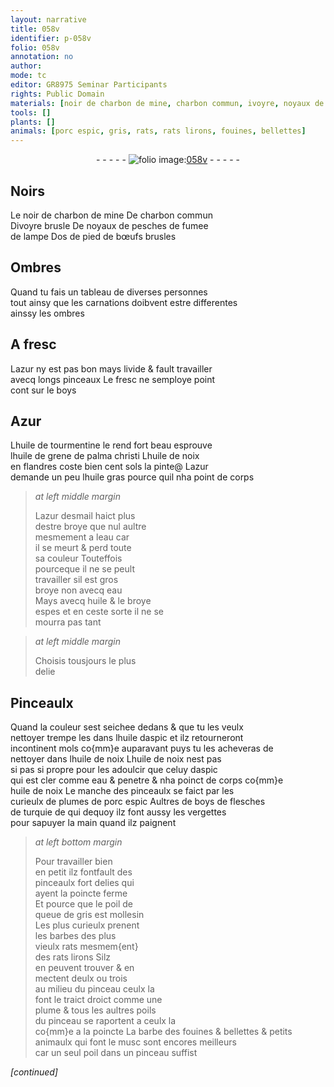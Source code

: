 ```yaml
---
layout: narrative
title: 058v
identifier: p-058v
folio: 058v
annotation: no
author:
mode: tc
editor: GR8975 Seminar Participants
rights: Public Domain
materials: [noir de charbon de mine, charbon commun, ivoyre, noyaux de pesches, fumee de lampe, os de pied de bœufs, azur, boys, Azur, huile de tourmentine, huile de grene de palma christi, huile de noix, huile gras, azur desmail, eau, huile, huile daspic, aspic, plumes de porc espic, poil de queue de gris, barbes, plume, poils, barbe des fouines, musc, poil]
tools: []
plants: []
animals: [porc espic, gris, rats, rats lirons, fouines, bellettes]
---
```


<div class="folio" align="center">- - - - - <a href="http://gallica.bnf.fr/ark:/12148/btv1b10500001g/f122.item." target="_blank"><img src="https://cu-mkp.github.io/2017-workshop-edition/assets/photo-icon.png" alt="folio image: " style="display:inline-block; margin-bottom:-3px;"/>058v</a> - - - - - </div>  
  

## Noirs

 
Le <span class="m">noir de charbon de mine</span> De <span class="m">charbon commun</span><br/> D<span class="m">ivoyre</span> brusle De <span class="m">noyaux de pesches</span> de <span class="m">fumee<br/> de lampe</span> D<span class="m">os de pied de bœufs</span> brusles
 
 
  

## Ombres

 
Quand tu fais un tableau de diverses personnes<br/> tout ainsy que les carnations doibvent estre differentes<br/> ainssy les ombres

 
  

## A fresc

 
L<span class="m">azur</span> ny est pas bon mays livide & fault travailler<br/> avecq longs pinceaux Le fresc ne semploye point<br/> <span class="del">cont</span> sur le <span class="m">boys</span>

 
  

## <span class="m">Azur</span>

 
L<span class="m">huile de tourmentine</span> le rend fort beau esprouve<br/> l<span class="m">huile de grene de palma christi</span> L<span class="m">huile de noix</span><br/> en <span class="pl">flandres</span> coste bien cent sols la pinte@ L<span class="m">azur</span><br/> demande un peu l<span class="m">huile gras</span> pource quil nha point de corps 
 
> *at left middle margin*
> 
> 
>   L<span class="m">azur desmail</span> haict plus<br/> destre broye que nul aultre<br/> mesmement a l<span class="m">eau</span> car<br/> il se meurt & perd toute<br/> sa couleur Touteffois<br/> pourceque il ne se peult<br/> travailler sil est gros<br/> broye non avecq <span class="m">eau</span><br/> Mays avecq <span class="m">huile</span> & le broye<br/> espes et en ceste sorte il ne se<br/> mourra pas tant 
 
> *at left middle margin*
> 
> 
>   Choisis tousjours le plus<br/> delie
 
 
  

## Pinceaulx

 
Quand la couleur sest seichee dedans & que tu les veulx<br/> nettoyer trempe les dans l<span class="m">huile daspic</span> et ilz retourneront<br/> incontinent mols co{mm}e auparavant puys tu les acheveras de<br/> nettoyer dans l<span class="m">huile de noix</span> L<span class="m">huile de noix</span> nest pas<br/> <span class="del">si pas</span> si propre pour les adoulcir que celuy d<span class="m">aspic</span><br/> qui est cler comme <span class="m">eau</span> & penetre & nha poinct de corps co{mm}e<br/> <span class="m">huile de noix</span> Le manche des pinceaulx se faict par les<br/> curieulx de <span class="m">plumes de <span class="al">porc espic</span></span> Aultres de <span class="m">boys</span> de flesches<br/> de <span class="pl">turquie</span> <span class="del">de qui</span> dequoy ilz font aussy les vergettes<br/> pour sapuyer la main quand ilz paignent
 
> *at left bottom margin*
> 
> 
>   Pour travailler bien<br/> en petit ilz <span class="del">font</span>fault des<br/> pinceaulx fort delies qui<br/> ayent la poincte ferme<br/> Et pource que le <span class="m">poil de<br/> queue de <span class="al">gris</span></span> est mollesin<br/> Les plus curieulx prenent<br/> les <span class="m">barbes</span> des plus<br/> vieulx <span class="al">rats</span> mesmem{ent}<br/> des <span class="al">rats lirons</span> Silz<br/> en peuvent trouver & en<br/> mectent deulx ou trois<br/> au milieu du pinceau ceulx la<br/> font le traict droict comme une<br/> <span class="m">plume</span> & tous les aultres <span class="m">poils</span><br/> du pinceau se raportent a ceulx la<br/> co{mm}e a la poincte La <span class="m">barbe des <span class="al">fouines</span></span> & <span class="al">bellettes</span> & petits animaulx qui font le <span class="m">musc</span> sont encores meilleurs<br/> car un seul <span class="m">poil</span> dans un pinceau suffist
 
*[continued]*
 
